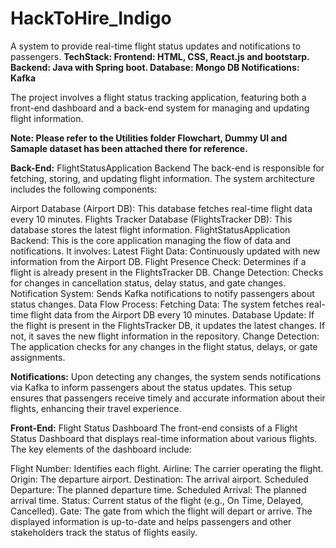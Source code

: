 # HackToHire_Indigo
A system to provide real-time flight status updates and notifications to passengers.
**TechStack:
Frontend: HTML, CSS, React.js and bootstarp.
Backend: Java with Spring boot.
Database: Mongo DB
Notifications: Kafka**

The project involves a flight status tracking application, featuring both a front-end dashboard and a back-end system for managing and updating flight information.

**Note: Please refer to the Utilities folder Flowchart, Dummy UI and Samaple dataset has been attached there for reference.**

**Back-End:** FlightStatusApplication Backend
The back-end is responsible for fetching, storing, and updating flight information. The system architecture includes the following components:

Airport Database (Airport DB): This database fetches real-time flight data every 10 minutes.
Flights Tracker Database (FlightsTracker DB): This database stores the latest flight information.
FlightStatusApplication Backend: This is the core application managing the flow of data and notifications. It involves:
Latest Flight Data: Continuously updated with new information from the Airport DB.
Flight Presence Check: Determines if a flight is already present in the FlightsTracker DB.
Change Detection: Checks for changes in cancellation status, delay status, and gate changes.
Notification System: Sends Kafka notifications to notify passengers about status changes.
Data Flow Process:
Fetching Data: The system fetches real-time flight data from the Airport DB every 10 minutes.
Database Update: If the flight is present in the FlightsTracker DB, it updates the latest changes. If not, it saves the new flight information in the repository.
Change Detection: The application checks for any changes in the flight status, delays, or gate assignments.

**Notifications:** Upon detecting any changes, the system sends notifications via Kafka to inform passengers about the status updates.
This setup ensures that passengers receive timely and accurate information about their flights, enhancing their travel experience.

**Front-End:** Flight Status Dashboard
The front-end consists of a Flight Status Dashboard that displays real-time information about various flights. The key elements of the dashboard include:

Flight Number: Identifies each flight.
Airline: The carrier operating the flight.
Origin: The departure airport.
Destination: The arrival airport.
Scheduled Departure: The planned departure time.
Scheduled Arrival: The planned arrival time.
Status: Current status of the flight (e.g., On Time, Delayed, Cancelled).
Gate: The gate from which the flight will depart or arrive.
The displayed information is up-to-date and helps passengers and other stakeholders track the status of flights easily.
